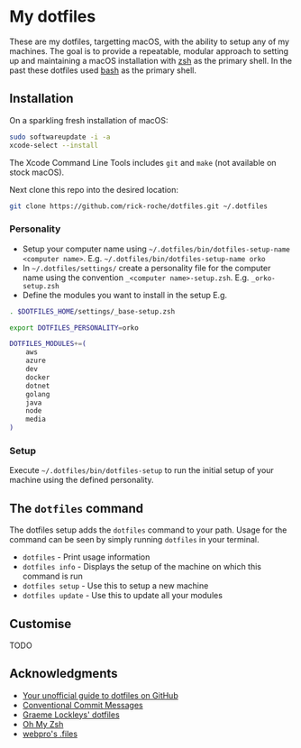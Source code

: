 # My dotfiles

These are my dotfiles, targetting macOS, with the ability to setup any of my machines. The goal is to provide a repeatable, modular approach to setting up and maintaining a macOS installation with [zsh](https://www.zsh.org/) as the primary shell. In the past these dotfiles used [bash](https://www.gnu.org/software/bash/) as the primary shell.

## Installation

On a sparkling fresh installation of macOS:

```bash
sudo softwareupdate -i -a
xcode-select --install
```

The Xcode Command Line Tools includes `git` and `make` (not available on stock macOS).

Next clone this repo into the desired location:

```bash
git clone https://github.com/rick-roche/dotfiles.git ~/.dotfiles
```

### Personality

* Setup your computer name using `~/.dotfiles/bin/dotfiles-setup-name <computer name>`. E.g. `~/.dotfiles/bin/dotfiles-setup-name orko`
* In `~/.dotfiles/settings/` create a personality file for the computer name using the convention `_<computer name>-setup.zsh`. E.g. `_orko-setup.zsh`
* Define the modules you want to install in the setup E.g.

```zsh
. $DOTFILES_HOME/settings/_base-setup.zsh

export DOTFILES_PERSONALITY=orko

DOTFILES_MODULES+=(
    aws
    azure
    dev
    docker
    dotnet
    golang
    java
    node
    media
)
```

### Setup

Execute `~/.dotfiles/bin/dotfiles-setup` to run the initial setup of your machine using the defined personality.

## The `dotfiles` command

The dotfiles setup adds the `dotfiles` command to your path. Usage for the command can be seen by simply running `dotfiles` in your terminal.

- `dotfiles` - Print usage information
- `dotfiles info` - Displays the setup of the machine on which this command is run
- `dotfiles setup` - Use this to setup a new machine
- `dotfiles update` - Use this to update all your modules

## Customise

TODO

## Acknowledgments

* [Your unofficial guide to dotfiles on GitHub](https://dotfiles.github.io)
* [Conventional Commit Messages](https://www.conventionalcommits.org/)
* [Graeme Lockleys' dotfiles](https://github.com/graeme-lockley/dotfiles)
* [Oh My Zsh](https://ohmyz.sh/)
* [webpro's .files](https://github.com/webpro/dotfiles)
